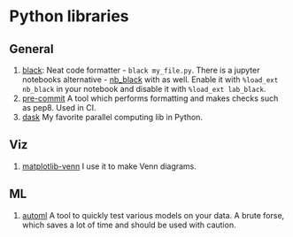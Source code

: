 # Python libraries

## General

1. [black](https://pypi.org/project/black/): Neat code formatter - `black my_file.py`. There is a jupyter notebooks alternative - [nb_black](https://pypi.org/project/nb-black/) with as well. Enable it with `%load_ext nb_black` in your notebook and disable it with `%load_ext lab_black`.
2. [pre-commit](https://pre-commit.com/) A tool which performs formatting and makes checks such as pep8. Used in CI.
3. [dask](https://www.dask.org/) My favorite parallel computing lib in Python.

## Viz
1. [matplotlib-venn](https://pypi.org/project/matplotlib-venn/) I use it to make Venn diagrams.

## ML

1. [automl](https://pypi.org/project/automl/) A tool to quickly test various models on your data. A brute forse, which saves a lot of time and should be used with caution.
